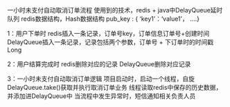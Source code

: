 一小时未支付自动取消订单流程
使用到的技术，redis + java中DelayQueue延时队列
redis数据结构，Hash数据结构 pub_key : { ‘key1’：‘value1’， ....}

1：用户下单时
redis插入一条记录，订单号key，订单信息订单号+创建时间
DelayQueue插入一条记录，记录包括两个参数，订单号 + 下订单时的时间戳Long

2：用户结算完成时
redis删除对应的记录
DelayQueue删除对应记录

3：一小时未支付自动取消订单逻辑
项目启动时，启动一个线程，自旋DelayQueue.take()获取并执行取消订单业务
线程读取redis中保存的历史数据，并添加进DelayQueue中
当流程中发生异常时，短信通知相关负责人员

